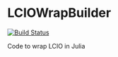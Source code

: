 # LCIOWrapBuilder
[![Build Status](https://travis-ci.org/jstrube/LCIOWrapBuilder.svg?branch=master)](https://travis-ci.org/jstrube/LCIOWrapBuilder)

Code to wrap LCIO in Julia
